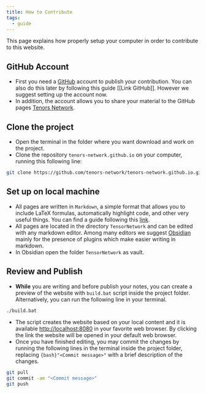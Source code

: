 ```yaml
---
title: How to Contribute
tags:
  - guide
---
```

This page explains how properly setup your computer in order to contribute to this website.
## GitHub Account

- First you need a [GitHub](https://github.com/) account to publish your contribution. You can also do this later by following this guide [[Link GitHub]]. However we suggest setting up the account now. 
- In addition, the account allows you to share your material to the GitHub pages  [Tenors Network](https://github.com/tenors-network).

## Clone the project
  
- Open the terminal in the folder where you want download and work on the project.
- Clone the repository `tenors-network.github.io` on your computer, running this following line:
```bash
git clone https://github.com/tenors-network/tenors-network.github.io.git
```

## Set up on local machine

- All pages are written in `Markdown`, a simple format that allows you to include LaTeX formulas, automatically highlight code, and other very useful things. You can find a guide following this [link](https://www.markdownguide.org/basic-syntax/).
 - All pages are located in the directory `TensorNetwork` and can be edited with any markdown editor. Among many editors we suggest [Obsidian](https://obsidian.md/) mainly for the presence of plugins which make easier writing in markdown. 
-  In Obsidian open the folder `TensorNetwork` as vault.

## Review and Publish

- **While** you are writing and before publish your notes, you can create a preview of the website with `build.bat` script inside the project folder. Alternatively, you can run the following line in your terminal.  
```bash
./build.bat
```
- The script creates the website based on your local content and it is available [http://localhost:8080](http://localhost:8080) in your favorite web browser. By clicking the link the website will be opened in your default web browser.
- Once you have finished editing, you may commit the changes by running the following lines in the terminal inside the project folder, replacing `{bash}"<Commit message>"` with a brief description of the changes.  
 ```bash
 git pull
 git commit -am "<Commit message>"
 git push
 ```


